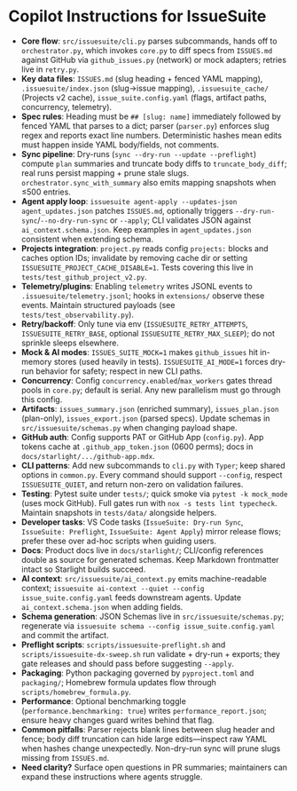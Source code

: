 # Copilot Instructions for IssueSuite

- **Core flow**: `src/issuesuite/cli.py` parses subcommands, hands off to `orchestrator.py`, which invokes `core.py` to diff specs from `ISSUES.md` against GitHub via `github_issues.py` (network) or mock adapters; retries live in `retry.py`.
- **Key data files**: `ISSUES.md` (slug heading + fenced YAML mapping), `.issuesuite/index.json` (slug→issue mapping), `.issuesuite_cache/` (Projects v2 cache), `issue_suite.config.yaml` (flags, artifact paths, concurrency, telemetry).
- **Spec rules**: Heading must be `## [slug: name]` immediately followed by fenced YAML that parses to a dict; parser (`parser.py`) enforces slug regex and reports exact line numbers. Deterministic hashes mean edits must happen inside YAML body/fields, not comments.
- **Sync pipeline**: Dry-runs (`sync --dry-run --update --preflight`) compute `plan` summaries and truncate body diffs to `truncate_body_diff`; real runs persist mapping + prune stale slugs. `orchestrator.sync_with_summary` also emits mapping snapshots when ≤500 entries.
- **Agent apply loop**: `issuesuite agent-apply --updates-json agent_updates.json` patches `ISSUES.md`, optionally triggers `--dry-run-sync`/`--no-dry-run-sync` or `--apply`; CLI validates JSON against `ai_context.schema.json`. Keep examples in `agent_updates.json` consistent when extending schema.
- **Projects integration**: `project.py` reads config `projects:` blocks and caches option IDs; invalidate by removing cache dir or setting `ISSUESUITE_PROJECT_CACHE_DISABLE=1`. Tests covering this live in `tests/test_github_project_v2.py`.
- **Telemetry/plugins**: Enabling `telemetry` writes JSONL events to `.issuesuite/telemetry.jsonl`; hooks in `extensions/` observe these events. Maintain structured payloads (see `tests/test_observability.py`).
- **Retry/backoff**: Only tune via env (`ISSUESUITE_RETRY_ATTEMPTS`, `ISSUESUITE_RETRY_BASE`, optional `ISSUESUITE_RETRY_MAX_SLEEP`); do not sprinkle sleeps elsewhere.
- **Mock & AI modes**: `ISSUES_SUITE_MOCK=1` makes `github_issues` hit in-memory stores (used heavily in tests). `ISSUESUITE_AI_MODE=1` forces dry-run behavior for safety; respect in new CLI paths.
- **Concurrency**: Config `concurrency.enabled`/`max_workers` gates thread pools in `core.py`; default is serial. Any new parallelism must go through this config.
- **Artifacts**: `issues_summary.json` (enriched summary), `issues_plan.json` (plan-only), `issues_export.json` (parsed specs). Update schemas in `src/issuesuite/schemas.py` when changing payload shape.
- **GitHub auth**: Config supports PAT or GitHub App (`config.py`). App tokens cache at `.github_app_token.json` (0600 perms); docs in `docs/starlight/.../github-app.mdx`.
- **CLI patterns**: Add new subcommands to `cli.py` with `Typer`; keep shared options in `common.py`. Every command should support `--config`, respect `ISSUESUITE_QUIET`, and return non-zero on validation failures.
- **Testing**: Pytest suite under `tests/`; quick smoke via `pytest -k mock_mode` (uses mock GitHub). Full gates run with `nox -s tests lint typecheck`. Maintain snapshots in `tests/data/` alongside helpers.
- **Developer tasks**: VS Code tasks (`IssueSuite: Dry-run Sync`, `IssueSuite: Preflight`, `IssueSuite: Agent Apply`) mirror release flows; prefer these over ad-hoc scripts when guiding users.
- **Docs**: Product docs live in `docs/starlight/`; CLI/config references double as source for generated schemas. Keep Markdown frontmatter intact so Starlight builds succeed.
- **AI context**: `src/issuesuite/ai_context.py` emits machine-readable context; `issuesuite ai-context --quiet --config issue_suite.config.yaml` feeds downstream agents. Update `ai_context.schema.json` when adding fields.
- **Schema generation**: JSON Schemas live in `src/issuesuite/schemas.py`; regenerate via `issuesuite schema --config issue_suite.config.yaml` and commit the artifact.
- **Preflight scripts**: `scripts/issuesuite-preflight.sh` and `scripts/issuesuite-dx-sweep.sh` run validate + dry-run + exports; they gate releases and should pass before suggesting `--apply`.
- **Packaging**: Python packaging governed by `pyproject.toml` and `packaging/`; Homebrew formula updates flow through `scripts/homebrew_formula.py`.
- **Performance**: Optional benchmarking toggle (`performance.benchmarking: true`) writes `performance_report.json`; ensure heavy changes guard writes behind that flag.
- **Common pitfalls**: Parser rejects blank lines between slug header and fence; body diff truncation can hide large edits—inspect raw YAML when hashes change unexpectedly. Non-dry-run sync will prune slugs missing from `ISSUES.md`.
- **Need clarity?** Surface open questions in PR summaries; maintainers can expand these instructions where agents struggle.
